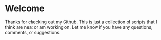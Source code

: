 # Welcome

Thanks for checking out my Github. 
This is just a collection of scripts that I think are neat or am working on. 
Let me know if you have any questions, comments, or suggestions. 
